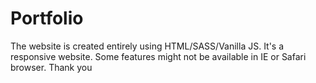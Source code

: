 # Portfolio
The website is created entirely using HTML/SASS/Vanilla JS.
It's a responsive website.
Some features might not be available in IE or Safari browser.
Thank you
